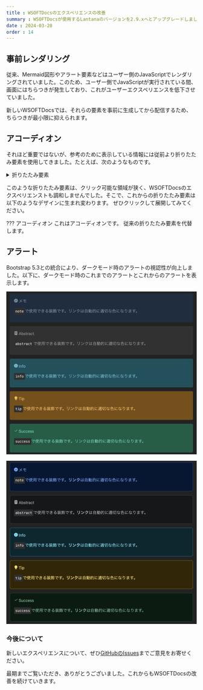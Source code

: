 ```yaml
---
title : WSOFTDocsのエクスペリエンスの改善
summary : WSOFTDocsが使用するLantanaのバージョンを2.9.xへとアップグレードしました。これにより、サイトを開いた際のちらつきやダークモード時の視認性が向上します。
date : 2024-03-20
order : 14
---
```


## 事前レンダリング
従来、Mermaid図形やアラート要素などはユーザー側のJavaScriptでレンダリングされていました。このため、ユーザー側でJavaScriptが実行されている間、画面にはちらつきが発生しており、これがユーザーエクスペリエンスを低下させていました。

新しいWSOFTDocsでは、それらの要素を事前に生成してから配信するため、ちらつきが最小限に抑えられます。

## アコーディオン
それほど重要ではないが、参考のために表示している情報には従前より折りたたみ要素を使用してきました。たとえば、次のようなものです。

<details class="noaccordion">
  <summary>折りたたみ要素</summary>
  このdetailsはアコーディオンになりません。
</details>

このような折りたたみ要素は、クリック可能な領域が狭く、WSOFTDocsのエクスペリエンストも調和しませんでした。そこで、これからの折りたたみ要素は以下のようなデザインに生まれ変わります。
ぜひクリックして展開してみてください。

??? アコーディオン
    これはアコーディオンです。
    従来の折りたたみ要素を代替します。

## アラート
Bootstrap 5.3との統合により、ダークモード時のアラートの視認性が向上しました。以下に、ダークモード時のこれまでのアラートとこれからのアラートを表示します。

![ダークモード時の従来のアラート](./media/alart-old.png)

![ダークモード時の新しいアラート](./media/alart-new.png)

### 今後について
新しいエクスペリエンスについて、ぜひ[GitHubのIssues](https://github.com/WSOFT-Project/docs/issues)までご意見をお寄せください。

最期までご覧いただき、ありがとうございました。これからもWSOFTDocsの改善を続けていきます。